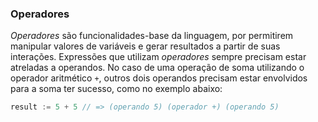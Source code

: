 ### Operadores

*Operadores* são funcionalidades-base da linguagem, por permitirem manipular valores de variáveis e gerar resultados a partir de suas interações.
Expressões que utilizam *operadores* sempre precisam estar atreladas a operandos. No caso de uma operação de soma utilizando o operador aritmético `+`, outros dois operandos precisam estar envolvidos para a soma ter sucesso, como no exemplo abaixo:

```go
result := 5 + 5 // => (operando 5) (operador +) (operando 5)
```